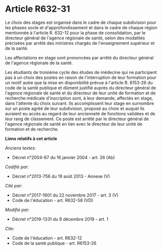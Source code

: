 # Article R632-31

Le choix des stages est organisé dans le cadre de chaque subdivision pour les phases socle et d'approfondissement et dans le
cadre de chaque région mentionnée à l'article R. 632-12 pour la phase de consolidation, par le directeur général de l'agence
régionale de santé, selon des modalités précisées par arrêté des ministres chargés de l'enseignement supérieur et de la
santé.

Les affectations en stage sont prononcées par arrêté du directeur général de l'agence régionale de la santé.

Les étudiants de troisième cycle des études de médecine qui ne participent pas à un choix des postes en raison de
l'interruption de leur formation pour un motif autre que la mise en disponibilité prévue à l'article R. 6153-26 du code de la
santé publique et dûment justifié auprès du directeur général de l'agence régionale de santé et du directeur de leur unité de
formation et de recherche médicale d'inscription sont, à leur demande, affectés en stage, dans l'attente du choix suivant.
Ils accomplissent leur stage en surnombre sur un poste agréé de leur subdivision, proposé au choix et auquel ils auraient eu
accès au regard de leur ancienneté de fonctions validées et de leur rang de classement. Ce poste est arrêté par le directeur
général de l'agence régionale de santé en lien avec le directeur de leur unité de formation et de recherche.

**Liens relatifs à cet article**

_Anciens textes_:

  - Décret n°2004-67 du 16 janvier 2004 - art. 26 (Ab)

_Codifié par_:

  - Décret n°2013-756 du 19 août 2013 -  Annexe (V)

_Cité par_:

  - Décret n°2017-1601 du 22 novembre 2017 - art. 3 (V)
  - Code de l'éducation - art. R632-58 (VD)

_Modifié par_:

  - Décret n°2019-1331 du 9 décembre 2019 - art. 1

_Cite_:

  - Code de l'éducation - art. R632-12
  - Code de la santé publique - art. R6153-26
